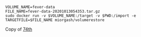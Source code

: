 ```
VOLUME_NAME=fever-data
FILE_NAME=fever-data-20201013054353.tar.gz
sudo docker run -v $VOLUME_NAME:/target -v $PWD:/import -e TARGETFILE=$FILE_NAME miorgash/volumerestore
```
Copy of [74th](https://qiita.com/74th/items/41393f506d223850f2c3)
